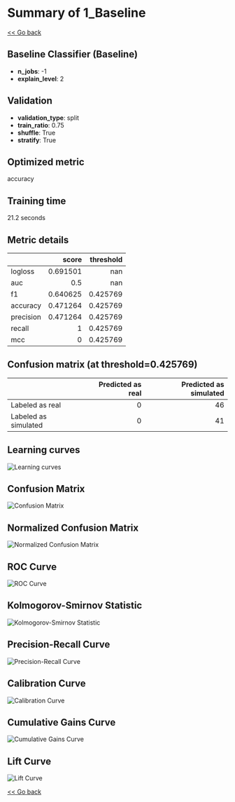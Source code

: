 # Summary of 1_Baseline

[<< Go back](../README.md)


## Baseline Classifier (Baseline)
- **n_jobs**: -1
- **explain_level**: 2

## Validation
 - **validation_type**: split
 - **train_ratio**: 0.75
 - **shuffle**: True
 - **stratify**: True

## Optimized metric
accuracy

## Training time

21.2 seconds

## Metric details
|           |    score |   threshold |
|:----------|---------:|------------:|
| logloss   | 0.691501 |  nan        |
| auc       | 0.5      |  nan        |
| f1        | 0.640625 |    0.425769 |
| accuracy  | 0.471264 |    0.425769 |
| precision | 0.471264 |    0.425769 |
| recall    | 1        |    0.425769 |
| mcc       | 0        |    0.425769 |


## Confusion matrix (at threshold=0.425769)
|                      |   Predicted as real |   Predicted as simulated |
|:---------------------|--------------------:|-------------------------:|
| Labeled as real      |                   0 |                       46 |
| Labeled as simulated |                   0 |                       41 |

## Learning curves
![Learning curves](learning_curves.png)
## Confusion Matrix

![Confusion Matrix](confusion_matrix.png)


## Normalized Confusion Matrix

![Normalized Confusion Matrix](confusion_matrix_normalized.png)


## ROC Curve

![ROC Curve](roc_curve.png)


## Kolmogorov-Smirnov Statistic

![Kolmogorov-Smirnov Statistic](ks_statistic.png)


## Precision-Recall Curve

![Precision-Recall Curve](precision_recall_curve.png)


## Calibration Curve

![Calibration Curve](calibration_curve_curve.png)


## Cumulative Gains Curve

![Cumulative Gains Curve](cumulative_gains_curve.png)


## Lift Curve

![Lift Curve](lift_curve.png)



[<< Go back](../README.md)
